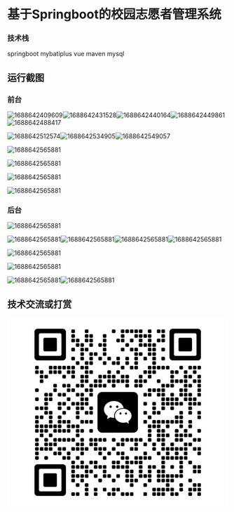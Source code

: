 

# 基于Springboot的校园志愿者管理系统 

### 技术栈

 springboot mybatiplus vue maven mysql

## 运行截图

### 前台

![1688642409609](./images/1.png)![1688642431528](./images/2.png)![1688642440164](./images/3.png)![1688642449861](./images/4.png)![1688642488417](./images/5.png)

![1688642512574](./images/6.png)![1688642534905](./images/7.png)![1688642549057](./images/8.png)

![1688642565881](./images/9.png)

![1688642565881](./images/10.png)

![1688642565881](./images/11.png)

![1688642565881](./images/12.png)

### 后台

![1688642565881](./images/13.png)

![1688642565881](./images/14.png)![1688642565881](./images/15.png)![1688642565881](./images/17.png)![1688642565881](./images/16.png)



![1688642565881](./images/18.png)

![1688642565881](./images/19.png)

![1688642565881](./images/20.png)![1688642565881](./images/21.png)


##  技术交流或打赏

![1688642565881](./images/vx.jpg)
